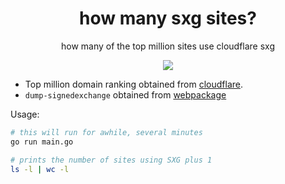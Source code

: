 <h1 align="center">
  how many sxg sites?
</h1>

<p align="center">
  how many of the top million sites use cloudflare sxg
</p>

<div align="center">
  <a href="https://x.com/cryptograthor">
    <img src="https://img.shields.io/badge/made_by_cryptograthor-black?style=flat&logo=undertale&logoColor=hotpink" />
    <!-- ![](https://img.shields.io/badge/made_by_cryptograthor-black?style=flat&logo=undertale&logoColor=hotpink) -->
  </a>
  </div>

- Top million domain ranking obtained from [cloudflare](https://radar.cloudflare.com/domains).
- `dump-signedexchange` obtained from [webpackage](https://github.com/WICG/webpackage/blob/main/go/signedexchange/cmd/dump-signedexchange/main.go)

Usage:

```sh
# this will run for awhile, several minutes
go run main.go

# prints the number of sites using SXG plus 1
ls -l | wc -l 
```
